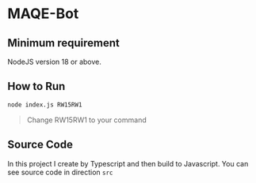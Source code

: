 # MAQE-Bot

## Minimum requirement

NodeJS version 18 or above.

## How to Run

```bash
node index.js RW15RW1
```
> Change RW15RW1 to your command

## Source Code

In this project I create by Typescript and then build to Javascript.
You can see source code in direction `src`
